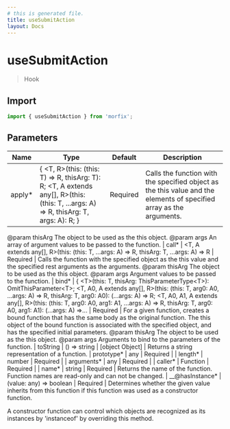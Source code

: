 ```yaml
---
# this is generated file.
title: useSubmitAction
layout: Docs
---
```


# useSubmitAction

> Hook

## Import

```js copy
import { useSubmitAction } from 'morfix';
```


## Parameters
| Name | Type | Default | Description |
| ---- | ---- | ------- | ----------- |
| apply* | { &lt;T, R&gt;(this: (this: T) =&gt; R, thisArg: T): R; &lt;T, A extends any[], R&gt;(this: (this: T, ...args: A) =&gt; R, thisArg: T, args: A): R; } | Required | Calls the function with the specified object as the this value and the elements of specified array as the arguments.
@param thisArg The object to be used as the this object.
@param args An array of argument values to be passed to the function.
| call* | &lt;T, A extends any[], R&gt;(this: (this: T, ...args: A) =&gt; R, thisArg: T, ...args: A) =&gt; R | Required | Calls the function with the specified object as the this value and the specified rest arguments as the arguments.
@param thisArg The object to be used as the this object.
@param args Argument values to be passed to the function.
| bind* | { &lt;T&gt;(this: T, thisArg: ThisParameterType&lt;T&gt;): OmitThisParameter&lt;T&gt;; &lt;T, A0, A extends any[], R&gt;(this: (this: T, arg0: A0, ...args: A) =&gt; R, thisArg: T, arg0: A0): (...args: A) =&gt; R; &lt;T, A0, A1, A extends any[], R&gt;(this: (this: T, arg0: A0, arg1: A1, ...args: A) =&gt; R, thisArg: T, arg0: A0, arg1: A1): (...args: A) =&gt;... | Required | For a given function, creates a bound function that has the same body as the original function.
The this object of the bound function is associated with the specified object, and has the specified initial parameters.
@param thisArg The object to be used as the this object.
@param args Arguments to bind to the parameters of the function.
| toString | () =&gt; string | [object Object] | Returns a string representation of a function.
| prototype* | any | Required | 
| length* | number | Required | 
| arguments* | any | Required | 
| caller* | Function | Required | 
| name* | string | Required | Returns the name of the function. Function names are read-only and can not be changed.
| __@hasInstance* | (value: any) =&gt; boolean | Required | Determines whether the given value inherits from this function if this function was used
as a constructor function.

A constructor function can control which objects are recognized as its instances by
&#39;instanceof&#39; by overriding this method.
